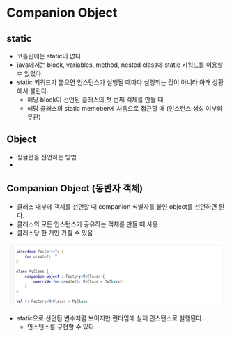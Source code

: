 # Companion Object
## static

- 코틀린에는 static이 없다.
- java에서는 block, variables, method, nested class에 static 키워드를 이용할 수 있었다.
- static 키워드가 붙으면 인스턴스가 실행될 때마다 실행되는 것이 아니라 아래 상황에서 불린다.
    - 해당 block이 선언된 클래스의 첫 번째 객체를 만들 때
    - 해당 클래스의 static memeber에 처음으로 접근할 때 (인스턴스 생성 여부와 무관)

## Object

- 싱글턴을 선언하는 방법
- 

## Companion Object (동반자 객체)

- 클래스 내부에 객체를 선언할 때 companion 식별자를 붙인 object를 선언하면 된다.
- 클래스의 모든 인스턴스가 공유하는 객체를 만들 때 사용
- 클래스당 한 개만 가질 수 있음

![companion_object.png](static/companion_object.png)

- static으로 선언된 변수처럼 보이지만 런타임에 실제 인스턴스로 실행된다.
    - 인스턴스를 구현할 수 있다.
